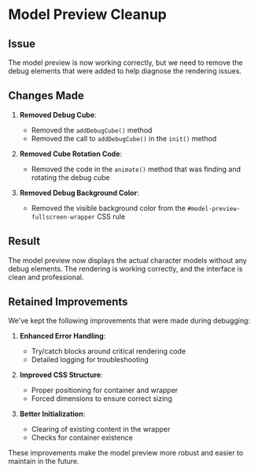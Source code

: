 # Model Preview Cleanup

## Issue
The model preview is now working correctly, but we need to remove the debug elements that were added to help diagnose the rendering issues.

## Changes Made

1. **Removed Debug Cube**:
   - Removed the `addDebugCube()` method
   - Removed the call to `addDebugCube()` in the `init()` method

2. **Removed Cube Rotation Code**:
   - Removed the code in the `animate()` method that was finding and rotating the debug cube

3. **Removed Debug Background Color**:
   - Removed the visible background color from the `#model-preview-fullscreen-wrapper` CSS rule

## Result
The model preview now displays the actual character models without any debug elements. The rendering is working correctly, and the interface is clean and professional.

## Retained Improvements
We've kept the following improvements that were made during debugging:

1. **Enhanced Error Handling**:
   - Try/catch blocks around critical rendering code
   - Detailed logging for troubleshooting

2. **Improved CSS Structure**:
   - Proper positioning for container and wrapper
   - Forced dimensions to ensure correct sizing

3. **Better Initialization**:
   - Clearing of existing content in the wrapper
   - Checks for container existence

These improvements make the model preview more robust and easier to maintain in the future.